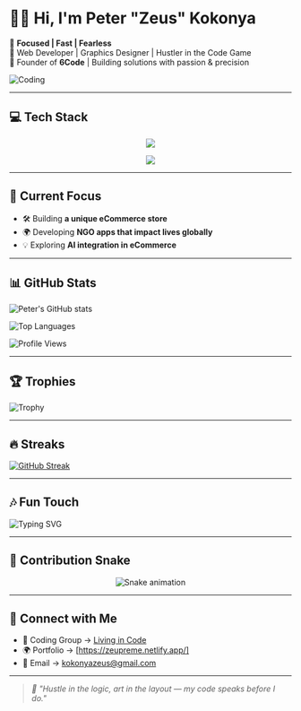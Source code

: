 # 👋🏽 Hi, I'm Peter **"Zeus"** Kokonya  

🎯 **Focused | Fast | Fearless**  
🧠 Web Developer | Graphics Designer | Hustler in the Code Game  
💼 Founder of **6Code** | Building solutions with passion & precision  

![Coding](https://media.giphy.com/media/qgQUggAC3Pfv687qPC/giphy.gif)  

---

## 💻 Tech Stack

<p align="center">
  <!-- Row 1 -->
  <img src="https://skillicons.dev/icons?i=html,css,js,react,php,laravel" />
</p>

<p align="center">
  <!-- Row 2 -->
  <img src="https://skillicons.dev/icons?i=nodejs,express,postgresql,mysql,wordpress,git" />
</p>

---

## 🧠 Current Focus  
- 🛠 Building **a unique eCommerce store**  
- 🌍 Developing **NGO apps that impact lives globally**  
- 💡 Exploring **AI integration in eCommerce**  

---

## 📊 GitHub Stats  
![Peter's GitHub stats](https://github-readme-stats.vercel.app/api?username=ZeusKoko&show_icons=true&theme=radical&count_private=true)  

![Top Languages](https://github-readme-stats.vercel.app/api/top-langs/?username=ZeusKoko&layout=compact&theme=radical)  

![Profile Views](https://komarev.com/ghpvc/?username=ZeusKoko&label=Profile%20Views&color=ff69b4&style=flat)  

---

## 🏆 Trophies  
![Trophy](https://github-profile-trophy.vercel.app/?username=ZeusKoko&theme=radical&margin-w=10&no-frame=true)  

---

## 🔥 Streaks  
[![GitHub Streak](https://github-readme-streak-stats.herokuapp.com/?user=ZeusKoko&theme=radical)](https://git.io/streak-stats)  

---

## 🎶 Fun Touch  
![Typing SVG](https://readme-typing-svg.herokuapp.com?size=22&duration=4000&color=FF7F00&center=true&vCenter=true&lines=Code.+Create.+Conquer.+;Living+in+Code+⚡;)  

---
## 🐍 Contribution Snake  

<p align="center">
  <img src="https://raw.githubusercontent.com/ZeusKoko/ZeusKoko/output/snake.svg" alt="Snake animation" />
</p>

---

## 🔗 Connect with Me  
- 💬 Coding Group → [Living in Code](#)  
- 🌍 Portfolio → [https://zeupreme.netlify.app/]  
- 📧 Email → kokonyazeus@gmail.com  

---

> _🧠 "Hustle in the logic, art in the layout — my code speaks before I do."_  
